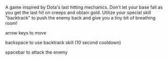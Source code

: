 A game inspired by Dota's last hitting mechanics. Don't let your base fall as you get the last hit on creeps and obtain gold. Utilize your special skill "backtrack" to push the enemy back and give you a tiny bit of breathing room!

arrow keys to move

backspace to use backtrack skill (10 second cooldown)

spacebar to attack the enemy